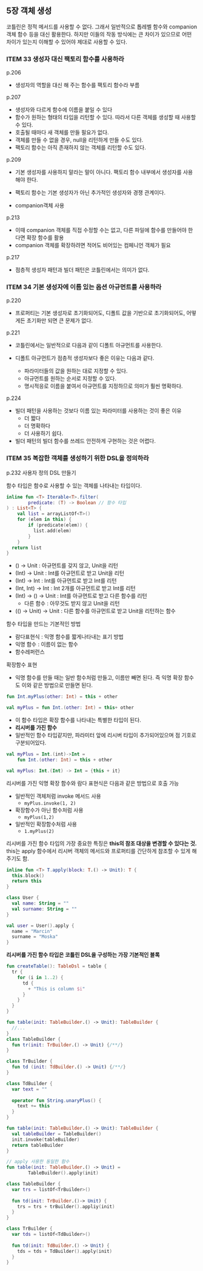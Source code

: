 ## 5장 객체 생성

코틀린은 정적 메서드를 사용할 수 없다. 그래서 일반적으로 톱레벨 함수와 companion 객체 함수 등을 대신 활용한다. 하지만 이들의 작동 방식에는 큰 차이가 있으므로 어떤 차이가 있는지 이해할 수 있어야 제대로 사용할 수 있다.



### ITEM 33 생성자 대신 팩토리 함수를 사용하라

p.206

- 생성자의 역할을 대신 해 주는 함수를 팩토리 함수라 부름

p.207

- 생성자와 다르게 함수에 이름을 붙일 수 있다
- 함수가 원하는 형태의 타입을 리턴할 수 있다. 따라서 다른 객체를 생성할 때 사용할 수 있다.
- 호출될 때마다 새 객체를 만들 필요가 없다.
- 객체를 만들 수 없을 경우, null을 리턴하게 만들 수도 있다.
- 팩토리 함수는 아직 존재하지 않는 객체를 리턴할 수도 있다.

p.209

- 기본 생성자를 사용하지 말라는 말이 아니다. 팩토리 함수 내부에서 생성자를 사용해야 한다.
- 팩토리 함수는 기본 생성자가 아닌 추가적인 생성자와 경쟁 관계이다.

- companion객체 사용

p.213

- 이때 companion 객체를 직접 수정할 수는 없고, 다른 파일에 함수를 만들어야 한다면 확장 함수를 활용
- companion 객체를 확장하려면 적어도 비어있는 컴페니언 객체가 필요

p.217

- 점층적 생성자 패턴과 빌더 패턴은 코틀린에서는 의미가 없다.

### ITEM 34 기본 생성자에 이름 있는 옵션 아규먼트를 사용하라

p.220 

- 프로퍼티는 기본 생성자로 초기화되어도, 디폴트 값을 기반으로 초기화되어도, 어떻게든 초기화만 되면 큰 문제가 없다.

p.221

- 코틀린에서는 일반적으로 다음과 같이 디폴트 아규먼트를 사용한다.

- 디폴트 아규먼트가 점층적 생성자보다 좋은 이유는 다음과 같다.
  - 파라미터들의 값을 원하는 대로 지정할 수 있다.
  - 아규먼트를 원하는 순서로 지정할 수 있다.
  - 명시적응로 이름을 붙여서 아규먼트를 지정하므로 의미가 훨씬 명확하다.

p.224

- 빌더 패턴을 사용하는 것보다 이름 있는 파라미터를 사용하는 것이 좋은 이유
  - 더 짧다
  - 더 명확하다
  - 더 사용하기 쉽다.
- 빌더 패턴의 빌더 함수를 쓰레드 안전하게 구현하는 것은 어렵다.

### ITEM 35 복잡한 객체를 생성하기 위한 DSL을 정의하라

p.232 사용자 정의 DSL 만들기 

함수 타입은 함수로 사용할 수 있는 객체를 나타내는 타입이다. 

```kotlin
inline fun <T> Iterable<T>.filter(
		predicate: (T) -> Boolean // 함수 타입
) : List<T> {
  	val list = arrayListOf<T>()
    for (elem in this) {
        if (predicate(elem)) {
          list.add(elem)
        }
    }
  return list
}
```

- () -> Unit : 아규먼트를 갖지 않고, Unit을 리턴
- (Int) -> Unit : Int를 아규먼트로 받고 Unit을 리턴
- (Int) -> Int : Int를 아규먼트로 받고 Int를 리턴
- (Int, Int) -> Int : Int 2개를 아규먼트로 받고 Int를 리턴
- (Int) -> () -> Unit : Int를 아규먼트로 받고 다른 함수를 리턴
  - 다른 함수 : 아무것도 받지 않고 Unit을 리턴
- (() -> Unit) -> Unit : 다른 함수를 아규먼트로 받고 Unit을 리턴하는 함수



함수 타입을 만드는 기본적인 방법

- 람다표현식 : 익명 함수를 짧게나타내는 표기 방법
- 익명 함수 : 이름이 없는 함수
- 함수레퍼런스



확장함수 표현

- 익명 함수를 만들 때는 일반 함수처럼 만들고, 이름만 빼면 된다. 즉 익명 확장 함수도 이와 같은 방법으로 만들면 된다.

```kotlin
fun Int.myPlus(other: Int) = this + other

val myPlus = fun Int.(other: Int) = this+ other
```

- 이 함수 타입은 확장 함수를 나타내는 특별한 타입이 된다.
- **리시버를 가진 함수**
- 일반적인 함수 타입같지만, 파라미터 앞에 리시버 타입이 추가되어있으며 점 기호로 구분되어있다.

```kotlin
val myPlus = Int.(int)->Int = 
    fun Int.(other: Int) = this + other
```

```kotlin
val myPlus: Int.(Int) -> Int = {this + it}
```



리시버를 가진 익명 확장 함수와 람다 표현식은 다음과 같은 방법으로 호출 가능

- 일반적인 객체처럼 invoke 메서드 사용
  - `myPlus.invoke(1, 2)`
- 확장함수가 아닌 함수처럼 사용
  - `myPlus(1,2)`
- 일반적인 확장함수처럼 사용
  - `1.myPlus(2)`



리시버를 가진 함수 타입의 가장 중요한 특징은 **this의 참조 대상을 변경할 수 있다는 것.** this는 apply 함수에서 리시버 객체의 메서드와 프로퍼티를 간단하게 참조할 수 있게 해주기도 함.



```kotlin
inline fun <T> T.apply(block: T.() -> Unit): T {
  this.block()
  return this
}

class User {
  val name: String = ""
  val surname: String = ""
}

val user = User().apply {
  name = "Marcin"
  surname = "Moska"
}
```



**리시버를 가진 함수 타입은 코틀린 DSL을 구성하는 가장 기본적인 블록**



```kotlin
fun createTable(): TableDsl = table {
  tr {
    for (i in 1..2) {
      td {
        + "This is column $i"
      }
    }
  }
}
```



```kotlin
fun table(init: TableBuilder.() -> Unit): TableBuilder {
  //...
}
class TableBuilder {
  fun tr(init: TrBuilder.() -> Unit) {/**/}
}

class TrBuilder {
  fun td (init: TdBuilder.() -> Unit) {/**/}
}

class TdBuilder {
  var text = ""
  
  operator fun String.unaryPlus() {
    text += this
  }
}
```

```kotlin
fun table(init: TableBuilder.() -> Unit): TableBuilder {
  val tableBuilder = TableBuilder()
  init.invoke(tableBuilder)
  return tableBuilder
}

// apply 사용한 동일한 함수
fun table(init: TableBuilder.() -> Unit) = 
		TableBuilder().apply(init)
```

```kotlin
class TableBuilder {
  var trs = listOf<TrBuilder>()
  
  fun td(init: TrBuilder.()-> Unit) {
    trs = trs + trBuilder().appliy(init)
  }
}

class TrBuilder {
  var tds = listOf<TdBuilder>()
  
  fun td(init: TdBuilder.() -> Unit) {
    tds = tds + TdBuilder().apply(init)
  }
}
```

